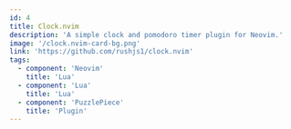 ```yaml
---
id: 4
title: Clock.nvim 
description: 'A simple clock and pomodoro timer plugin for Neovim.'
image: '/clock.nvim-card-bg.png'
link: 'https://github.com/rushjs1/clock.nvim'
tags: 
  - component: 'Neovim'
    title: 'Lua'
  - component: 'Lua'
    title: 'Lua'
  - component: 'PuzzlePiece'
    title: 'Plugin' 
---
```

